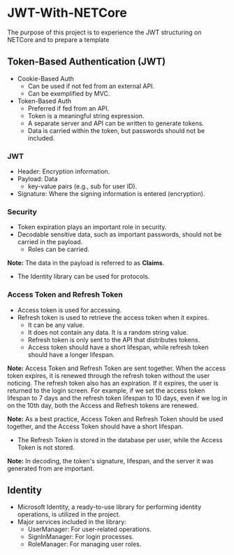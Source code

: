 # JWT-With-NETCore
 The purpose of this project is to experience the JWT structuring on NETCore and to prepare a template

 ## Token-Based Authentication (JWT)
- Cookie-Based Auth
  - Can be used if not fed from an external API.
  - Can be exemplified by MVC.
- Token-Based Auth
  - Preferred if fed from an API.
  - Token is a meaningful string expression.
  - A separate server and API can be written to generate tokens.
  - Data is carried within the token, but passwords should not be included.

### JWT
- Header: Encryption information.
- Payload: Data
  - key-value pairs (e.g., sub for user ID).
- Signature: Where the signing information is entered (encryption).

### Security
- Token expiration plays an important role in security.
- Decodable sensitive data, such as important passwords, should not be carried in the payload.
  - Roles can be carried.

**Note:** The data in the payload is referred to as **Claims**.

- The Identity library can be used for protocols.

### Access Token and Refresh Token
- Access token is used for accessing.
- Refresh token is used to retrieve the access token when it expires.
  - It can be any value.
  - It does not contain any data. It is a random string value.
  - Refresh token is only sent to the API that distributes tokens.
  - Access token should have a short lifespan, while refresh token should have a longer lifespan.

**Note:** Access Token and Refresh Token are sent together. When the access token expires, it is renewed through the refresh token without the user noticing. The refresh token also has an expiration. If it expires, the user is returned to the login screen. For example, if we set the access token lifespan to 7 days and the refresh token lifespan to 10 days, even if we log in on the 10th day, both the Access and Refresh tokens are renewed.

**Note:** As a best practice, Access Token and Refresh Token should be used together, and the Access Token should have a short lifespan.
- The Refresh Token is stored in the database per user, while the Access Token is not stored.

**Note:** In decoding, the token's signature, lifespan, and the server it was generated from are important.

## Identity
- Microsoft Identity, a ready-to-use library for performing identity operations, is utilized in the project.
- Major services included in the library:
  - UserManager: For user-related operations.
  - SignInManager: For login processes.
  - RoleManager: For managing user roles.

